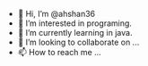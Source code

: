- 👋 Hi, I’m @ahshan36
- 👀 I’m interested in programing.
- 🌱 I’m currently learning in java.
- 💞️ I’m looking to collaborate on ...
- 📫 How to reach me ...

<!---
ahshan36/ahshan36 is a ✨ special ✨ repository because its `README.md` (this file) appears on your GitHub profile.
You can click the Preview link to take a look at your changes.
--->
